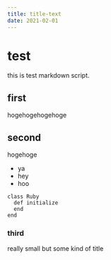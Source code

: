 ```yaml
---
title: title-text
date: 2021-02-01
---
```


# test
this is test markdown script.


## first
hogehogehogehoge


## second
hogehoge
- ya
- hey
- hoo

```
class Ruby
  def initialize
  end
end
```

### third
really small but some kind of title
